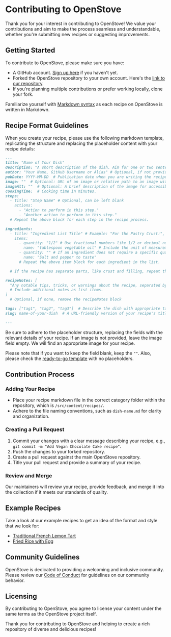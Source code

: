 # Contributing to OpenStove

Thank you for your interest in contributing to OpenStove! We value your contributions and aim to make the process seamless and understandable, whether you're submitting new recipes or suggesting improvements.

## Getting Started

To contribute to OpenStove, please make sure you have:

- A GitHub account. [Sign up here](https://github.com/signup) if you haven't yet.
- Forked the OpenStove repository to your own account. Here's the [link to our repository](https://github.com/mearashadowfax/OpenStove).
- If you're planning multiple contributions or prefer working locally, clone your fork.

Familiarize yourself with [Markdown syntax](https://www.markdownguide.org/basic-syntax/) as each recipe on OpenStove is written in Markdown.

## Recipe Format Guidelines

When you create your recipe, please use the following markdown template, replicating the structure and replacing the placeholder content with your recipe details:

```markdown
---
title: "Name of Your Dish"
description: "A short description of the dish. Aim for one or two sentences that evoke taste and appeal."
author: "Your Name, GitHub Username or Alias" # Optional, if not provided will be set to default "anonymous".
pubDate: YYYY-MM-DD  # Publication date when you are writing the recipe.
image: ""  # Optional: URL of an image or relative path to an image within the repository.
imageAlt: ""  # Optional: A brief description of the image for accessibility.
cookingTime:  # Cooking time in minutes.
steps:
  - title: "Step Name" # Optional, can be left blank
    actions:
      - "Action to perform in this step."
      - "Another action to perform in this step."
  # Repeat the above block for each step in the recipe process.

ingredients:
  - title: "Ingredient List Title" # Example: "For the Pastry Crust:", "For the Lemon Filling:" (Optional, can be left blank if there's no separate list title)
    items:
      - quantity: "1/2" # Use fractional numbers like 1/2 or decimal numbers like 0.5.
        name: "tablespoon vegetable oil" # Include the unit of measurement followed by the ingredient, such as "tablespoon vegetable oil" or "cup water".
      - quantity: "" # If an ingredient does not require a specific quantity, such as "Salt and pepper to taste", leave the quantity blank.
        name: "Salt and pepper to taste"
      # Repeat the above item block for each ingredient in the list.

  # If the recipe has separate parts, like crust and filling, repeat the entire title and items block for each part.

recipeNotes: [
  "Any notable tips, tricks, or warnings about the recipe, separated by comma",
  # Include additional notes as list items.
] 
  # Optional, if none, remove the recipeNotes block

tags: ["tag1", "tag2", "tag3"]  # Describe the dish with appropriate tags, max 3 tags
slug: name-of-your-dish  # A URL-friendly version of your recipe's title.

---
```

Be sure to adhere to the placeholder structure, replacing the fields with the relevant details of your recipe. If an image is not provided, leave the image field empty. We will find an appropriate image for your recipe.

Please note that if you want to keep the field blank, keep the `""`. Also, please check the [ready-to-go template](https://github.com/mearashadowfax/OpenStove/blob/main/Ready-to-go-Template.md?plain=1) with no placeholders.

## Contribution Process

### Adding Your Recipe

- Place your recipe markdown file in the correct category folder within the repository, which is `/src/content/recipes/`.
- Adhere to the file naming conventions, such as `dish-name.md` for clarity and organization.

### Creating a Pull Request

1. Commit your changes with a clear message describing your recipe, e.g., `git commit -m "Add Vegan Chocolate Cake recipe"`.
2. Push the changes to your forked repository.
3. Create a pull request against the main OpenStove repository.
4. Title your pull request and provide a summary of your recipe.

### Review and Merge

Our maintainers will review your recipe, provide feedback, and merge it into the collection if it meets our standards of quality.

## Example Recipes

Take a look at our example recipes to get an idea of the format and style that we look for:

- [Traditional French Lemon Tart](https://github.com/mearashadowfax/OpenStove/blob/main/src/content/recipes/traditional-french-lemon-tart.md?plain=1)
- [Fried Rice with Egg](https://github.com/mearashadowfax/OpenStove/blob/main/src/content/recipes/fried-rice-with-egg.md?plain=1)

## Community Guidelines

OpenStove is dedicated to providing a welcoming and inclusive community. Please review our [Code of Conduct](https://github.com/mearashadowfax/OpenStove/blob/main/CODE_OF_CONDUCT.md) for guidelines on our community behavior.

## Licensing

By contributing to OpenStove, you agree to license your content under the same terms as the OpenStove project itself.

Thank you for contributing to OpenStove and helping to create a rich repository of diverse and delicious recipes!